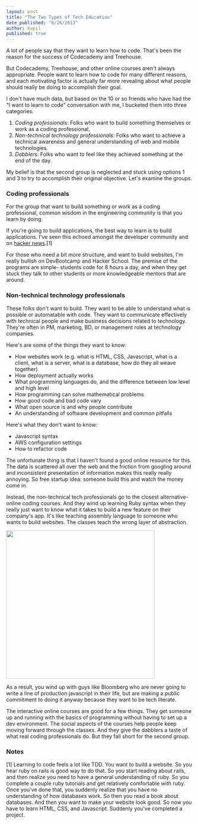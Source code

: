 ```yaml
---
layout: post
title: "The Two Types of Tech Education"
date_published: "6/26/2013"
author: Kapil
published: true
---
```


A lot of people say that they want to learn how to code. That's been the reason for the success of Codecademy and Treehouse.

But Codecademy, Treehouse, and other online courses aren't always appropriate. People want to learn how to code for many different reasons, and each motivating factor is actually far more revealing about what people should really be doing to accomplish their goal.

I don't have much data, but based on the 10 or so friends who have had the "I want to learn to code" conversation with me, I bucketed them into three categories.

1. *Coding professionals:* Folks who want to build something themselves or work as a coding professional.
2. *Non-technical technology professionals:* Folks who want to achieve a technical awareness and general understanding of web and mobile technologies.
3. *Dabblers:* Folks who want to feel like they achieved something at the end of the day.

My belief is that the second group is neglected and stuck using options 1 and 3 to try to accomplish their original objective. Let's examine the groups.

### Coding professionals

For the group that want to build something or work as a coding professional, common wisdom in the engineering community is that you learn by doing.

If you're going to build applications, the best way to learn is to build applications. I've seen this echoed amongst the developer community and on [hacker news](https://news.ycombinator.com/item?id=3007945).\[1\]

For those who need a bit more structure, and want to build websites, I'm really bullish on DevBootcamp and Hacker School. The premise of the programs are simple- students code for 8 hours a day, and when they get stuck they talk to other students or more knowledgeable mentors that are around.

### Non-technical technology professionals

These folks don't want to build. They want to be able to understand what is possible or automatable with code. They want to communicate effectively with technical people and make business decisions related to technology. They're often in PM, marketing, BD, or management roles at technology companies.

Here's are some of the things they want to know:
- How websites work (e.g. what is HTML, CSS, Javascript, what is a client, what is a server, what is a database, how do they all weave together)
- How deployment actually works
- What programming languages do, and the difference between low level and high level
- How programming can solve mathematical problems
- How good code and bad code vary
- What open source is and why people contribute
- An understanding of software development and common pitfalls

Here's what they don't want to know:
- Javascript syntax
- AWS configuration settings
- How to refactor code

The unfortunate thing is that I haven't found a good online resource for this. The data is scattered all over the web and the friction from googling around and inconsistent presentation of information makes this really really annoying. So free startup idea: someone build this and watch the money come in.

Instead, the non-technical tech professionals go to the closest alternative- online coding courses. And they wind up learning Ruby syntax when they really just want to know what it takes to build a new feature on their company's app. It's like teaching assembly language to someone who wants to build websites. The classes teach the wrong layer of abstraction.

<img src="/bloomberg.png" width="400px">

As a result, you wind up with guys like Bloomberg who are never going to write a line of production javascript in their life, but are making a public commitment to doing it anyway because they want to be tech literate.

The interactive online courses are good for a few things. They get someone up and running with the basics of programming without having to set up a dev environment. The social aspects of the courses help people keep moving forward through the classes. And they give the dabblers a taste of what real coding professionals do. But they fall short for the second group.


### Notes


\[1\] Learning to code feels a lot like TDD. You want to build a website. So you hear ruby on rails is good way to do that. So you start reading about rails, and then realize you need to have a general understanding of ruby. So you complete a couple ruby tutorials and get relatively comfortable with ruby. Once you've done that, you suddenly realize that you have no understanding of how databases work. So then you read a book about databases. And then you want to make your website look good. So now you have to learn HTML, CSS, and Javascript. Suddenly you've completed a project.
